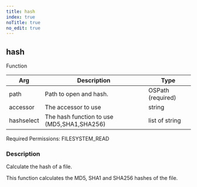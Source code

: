 ```yaml
---
title: hash
index: true
noTitle: true
no_edit: true
---
```




<div class="vql_item"></div>


## hash
<span class='vql_type label label-warning pull-right page-header'>Function</span>



<div class="vqlargs"></div>

Arg | Description | Type
----|-------------|-----
path|Path to open and hash.|OSPath (required)
accessor|The accessor to use|string
hashselect|The hash function to use (MD5,SHA1,SHA256)|list of string

Required Permissions: 
<span class="linkcolour label label-success">FILESYSTEM_READ</span>

### Description

Calculate the hash of a file.

This function calculates the MD5, SHA1 and SHA256 hashes of the file.


